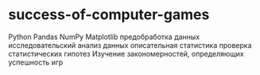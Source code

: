 # success-of-computer-games
Python Pandas NumPy Matplotlib предобработка данных исследовательский анализ данных описательная статистика проверка статистических гипотез
Изучение закономерностей, определяющих успешность игр

